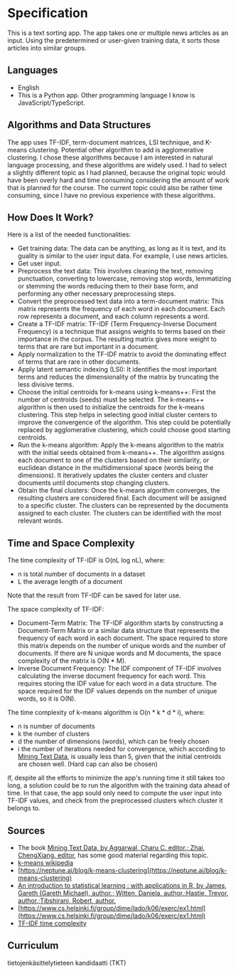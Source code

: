 # Specification

This is a text sorting app. The app takes one or multiple news articles as an input. Using the predetermined or user-given training data, it sorts those articles into similar groups.

## Languages

- English
- This is a Python app. Other programming language I know is JavaScript/TypeScript.

## Algorithms and Data Structures

The app uses TF-IDF, term-document matrices, LSI technique, and K-means clustering. Potential other algorithm to add is agglomerative clustering. I chose these algorithms because I am interested in natural language processing, and these algorithms are widely used. I had to select a slightly different topic as I had planned, because the original topic would have been overly hard and time consuming considering the amount of work that is planned for the course. The current topic could also be rather time consuming, since I have no previous experience with these algorithms.

## How Does It Work?

Here is a list of the needed functionalities:

- Get training data: The data can be anything, as long as it is text, and its guality is similar to the user input data. For example, I use news articles.
- Get user input.
- Preprocess the text data: This involves cleaning the text, removing punctuation, converting to lowercase, removing stop words, lemmatizing or stemming the words reducing them to their base form, and performing any other necessary preprocessing steps.
- Convert the preprocessed text data into a term-document matrix: This matrix represents the frequency of each word in each document. Each row represents a document, and each column represents a word.
- Create a TF-IDF matrix: TF-IDF (Term Frequency-Inverse Document Frequency) is a technique that assigns weights to terms based on their importance in the corpus. The resulting matrix gives more weight to terms that are rare but important in a document.
- Apply normalization to the TF-IDF matrix to avoid the dominating effect of terms that are rare in other documents.
- Apply latent semantic indexing (LSI): It identifies the most important terms and reduces the dimensionality of the matrix by truncating the less divisive terms.
- Choose the initial centroids for k-means using k-means++: First the number of centroids (seeds) must be selected. The k-means++ algorithm is then used to initialize the centroids for the k-means clustering. This step helps in selecting good initial cluster centers to improve the convergence of the algorithm. This step could be potentially replaced by agglomerative clustering, which could choose good starting centroids.
- Run the k-means algorithm: Apply the k-means algorithm to the matrix with the initial seeds obtained from k-means++. The algorithm assigns each document to one of the clusters based on their similarity, or euclidean distance in the multidimensional space (words being the dimensions). It iteratively updates the cluster centers and cluster documents until documents stop changing clusters.
- Obtain the final clusters: Once the k-means algorithm converges, the resulting clusters are considered final. Each document will be assigned to a specific cluster. The clusters can be represented by the documents assigned to each cluster. The clusters can be identified with the most relevant words.

## Time and Space Complexity

The time complexity of TF-IDF is O(nL log nL), where:
- n is total number of documents in a dataset
- L the average length of a document

Note that the result from TF-IDF can be saved for later use.

The space complexity of TF-IDF:
- Document-Term Matrix: The TF-IDF algorithm starts by constructing a Document-Term Matrix or a similar data structure that represents the frequency of each word in each document. The space required to store this matrix depends on the number of unique words and the number of documents. If there are N unique words and M documents, the space complexity of the matrix is O(N * M).
- Inverse Document Frequency: The IDF component of TF-IDF involves calculating the inverse document frequency for each word. This requires storing the IDF value for each word in a data structure. The space required for the IDF values depends on the number of unique words, so it is O(N).

The time complexity of k-means algorithm is O(n * k * d * i), where:
- n is number of documents
- k the number of clusters
- d the number of dimensions (words), which can be freely chosen
- i the number of iterations needed for convergence, which according to [Mining Text Data](https://helka.helsinki.fi/permalink/358UOH_INST/q5v72t/alma9933476355706253), is usually less than 5, given that the initial centroids are chosen well. (Hard cap can also be chosen)

If, despite all the efforts to minimize the app's running time it still takes too long, a solution could be to run the algorithm with the training data ahead of time. In that case, the app sould only need to compute the user input into TF-IDF values, and check from the preprocessed clusters which cluster it belongs to.

## Sources

- The book [Mining Text Data, by Aggarwal, Charu C. editor.; Zhai, ChengXiang. editor](https://helka.helsinki.fi/permalink/358UOH_INST/q5v72t/alma9933476355706253), has some good material regarding this topic.
- [k-means wikipedia](https://en.wikipedia.org/wiki/K-means_clustering)
- [https://neptune.ai/blog/k-means-clustering](https://neptune.ai/blog/k-means-clustering)
- [An introduction to statistical learning : with applications in R, by James, Gareth (Gareth Michael), author.; Witten, Daniela, author.;Hastie, Trevor, author.;Tibshirani, Robert, author.](https://helka.helsinki.fi/permalink/358UOH_INST/1rnip4l/alma9934192676106253)
- [https://www.cs.helsinki.fi/group/dime/lado/k06/exerc/ex1.html](https://www.cs.helsinki.fi/group/dime/lado/k06/exerc/ex1.html)
- [TF-IDF time complexity](https://www.ncbi.nlm.nih.gov/pmc/articles/PMC4958984/)

## Curriculum

tietojenkäsittelytieteen kandidaatti (TKT)